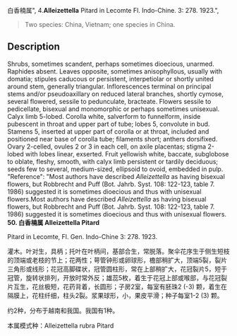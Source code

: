 白香楠属",
4.**Alleizettella** Pitard in Lecomte Fl. Indo-Chine. 3: 278. 1923.",

> Two species: China, Vietnam; one species in China.

## Description
Shrubs, sometimes scandent, perhaps sometimes dioecious, unarmed. Raphides absent. Leaves opposite, sometimes anisophyllous, usually with domatia; stipules caducous or persistent, interpetiolar or shortly united around stem, generally triangular. Inflorescences terminal on principal stems and/or pseudoaxillary on reduced lateral branches, shortly cymose, several flowered, sessile to pedunculate, bracteate. Flowers sessile to pedicellate, bisexual and monomorphic or perhaps sometimes unisexual. Calyx limb 5-lobed. Corolla white, salverform to funnelform, inside pubescent in throat and upper part of tube; lobes 5, convolute in bud. Stamens 5, inserted at upper part of corolla or at throat, included and positioned near base of corolla tube; filaments short; anthers dorsifixed. Ovary 2-celled, ovules 2 or 3 in each cell, on axile placentas; stigma 2-lobed with lobes linear, exserted. Fruit yellowish white, baccate, subglobose to oblate, fleshy, smooth, with calyx limb persistent or tardily deciduous; seeds few to several, medium-sized, ellipsoid to ovoid, embedded in pulp.
  "Reference": "Most authors have described *Alleizettella* as having bisexual flowers, but Robbrecht and Puff (Bot. Jahrb. Syst. 108: 122-123, table 7. 1986) suggested it is sometimes dioecious and thus with unisexual flowers.Most authors have described *Alleizettella* as having bisexual flowers, but Robbrecht and Puff (Bot. Jahrb. Syst. 108: 122-123, table 7. 1986) suggested it is sometimes dioecious and thus with unisexual flowers.
**50. 白香楠属 Alleizettella Pitard**

Pitard in Lecomte, Fl. Gen. Indo-Chine 3: 278. 1923.

灌木。叶对生，具柄；托叶在叶柄间，基部合生，常脱落。聚伞花序生于侧生短枝的顶端或老枝的节上；花两性；萼管钟形或卵球形，檐部稍扩大，顶端5裂，裂片三角形或线形；花冠高脚碟状，冠管圆柱形，常在上部稍扩大，花冠裂片5，短于冠管，旋转状排列，开放时常外反；雄蕊5枚，着生于花冠上部或喉部，与花冠裂片互生，花丝极短，花药背着，长圆形；子房2室，每室有胚珠2 (-3) 颗，着生在隔膜上，花柱纤细，柱头2裂。浆果球形，小，果皮平滑；种子每室1-2 (3) 颗。

约2种，分布于越南和我国。我国有1种。

本属模式种：Alleizettella rubra Pitard

